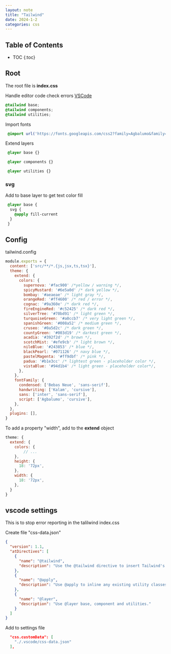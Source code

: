 ```yaml
---
layout: note
title: "Tailwind"
date: 2024-1-2
categories: css
---
```


## Table of Contents

- TOC
{:toc}

## Root

The root file is **index.css**

Handle editor code check errors [VSCode](#vscode-settings)

```css
@tailwind base;
@tailwind components;
@tailwind utilities;
```

Import fonts

```css
 @import url('https://fonts.googleapis.com/css2?family=Agbalumo&family=Bebas+Neue&family=Inter:wght@400;500;700&family=Kalam:wght@700&display=swap');
```

Extend layers

```css
 @layer base {}

 @layer components {}

 @layer utilities {}
```

### svg

Add to base layer to get text color fill

```css
 @layer base {
  svg {
    @apply fill-current
  }
 }
 ```

## Config

tailwind.config

```js
module.exports = {
  content: ['src/**/*.{js,jsx,ts,tsx}'],
  theme: {
    extend: {
      colors: {
        supernova: '#fac900' /*yellow / warning */,
        spicyMustard: '#6e5a0d' /* dark yellow */,
        bombay: '#aeaeae' /* light gray */,
        orangeRed: '#ff4600' /* red / error */,
        cognac: '#9a360e' /* dark red */,
        fireEngineRed: '#c52425' /* dark red */,
        silverTree: '#70bd91' /* light green */,
        turquoiseGreen: '#a0ccb7' /* very light green */,
        spanishGreen: '#008a52' /* medium green */,
        cruseo: '#0a5d2c' /* dark green */,
        countyGreen: '#003d19' /* darkest green */,
        acadia: '#392f2d' /* brown */,
        scotchMist: '#efe9cb' /* light brown */,
        nileBlue: '#243853' /* blue */,
        blackPearl: '#071126' /* navy blue */,
        pastelMagenta: '#ff9dbf' /* pink */,
        padua: '#b1e3cc' /* lightest green - placeholder color */,
        vistaBlue: '#94d1b4' /* light green - placeholder color*/,
      },
    },
    fontFamily: {
      condensed: ['Bebas Neue', 'sans-serif'],
      handwriting: ['Kalam', 'cursive'],
      sans: ['inter', 'sans-serif'],
      script: ['Agbalumo', 'cursive'],
    },
  },
  plugins: [],
}
```

To add a property "width", add to the **extend** object

```js
theme: {
  extend: {
    colors: {
        // ...
    },
    height: {
      18: '72px',
    },
    width: {
      18: '72px',
    },
  }
}
```

## vscode settings

This is to stop error reporting in the talilwind index.css

Create file "css-data.json"

```json
{
  "version": 1.1,
  "atDirectives": [
    {
      "name": "@tailwind",
      "description": "Use the @tailwind directive to insert Tailwind's `base`, `components`, `utilities`, and `screens` styles into your CSS."
    },
    {
      "name": "@apply",
      "description": "Use @apply to inline any existing utility classes into your own custom CSS."
    },
    {
      "name": "@layer",
      "description": "Use @layer base, component and utilities."
    }
  ]
}
```

Add to settings file

```json
  "css.customData": [
    "./.vscode/css-data.json"
  ],
```
